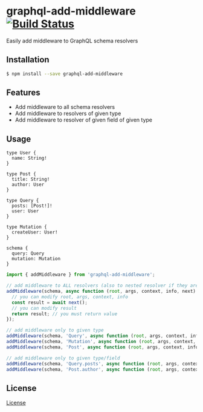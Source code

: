 
# graphql-add-middleware [![Build Status](https://travis-ci.org/alekbarszczewski/graphql-add-middleware.svg?branch=master)](https://travis-ci.org/alekbarszczewski/graphql-add-middleware)

Easily add middleware to GraphQL schema resolvers

## Installation

```sh
$ npm install --save graphql-add-middleware
```

## Features

* Add middleware to all schema resolvers
* Add middleware to resolvers of given type
* Add middleware to resolver of given field of given type

## Usage

```gql
type User {
  name: String!
}

type Post {
  title: String!
  author: User
}

type Query {
  posts: [Post!]!
  user: User
}

type Mutation {
  createUser: User!
}

schema {
  query: Query
  mutation: Mutation
}
```

```js
import { addMiddleware } from 'graphql-add-middleware';

// add middleware to ALL resolvers (also to nested resolver if they are defined in schema like Post.author)
addMiddleware(schema, async function (root, args, context, info, next) {
  // you can modify root, args, context, info
  const result = await next();
  // you can modify result
  return result; // you must return value
});

// add middleware only to given type
addMiddleware(schema, 'Query', async function (root, args, context, info, next) { ... }); // will add middleware to Query.posts and Query.user
addMiddleware(schema, 'Mutation', async function (root, args, context, info, next) { ... }); // will add middleware to Mutation.createUser
addMiddleware(schema, 'Post', async function (root, args, context, info, next) { ... }); // will add middleware to Post.author (Post.*)

// add middleware only to given type/field
addMiddleware(schema, 'Query.posts', async function (root, args, context, info, next) { ... }); // will add middleware to Query.posts
addMiddleware(schema, 'Post.author', async function (root, args, context, info, next) { ... }); // will add middleware to Post.author
```

## License

[License](LICENSE)
